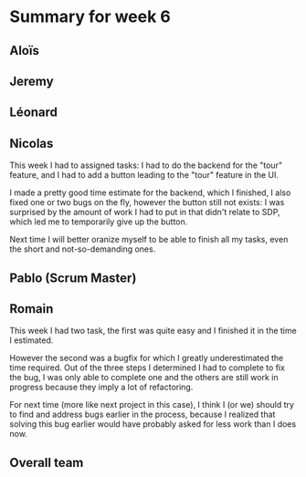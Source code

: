 # Summary for week 6


## Aloïs 

## Jeremy

## Léonard

## Nicolas

This week I had to assigned tasks: I had to do the backend for the "tour" feature, and I had to add a button leading to the "tour" feature in the UI.

I made a pretty good time estimate for the backend, which I finished, I also fixed one or two bugs on the fly, however the button still not exists: I was surprised by the amount of work I had to put in that didn't relate to SDP, which led me to temporarily give up the button.

Next time I will better oranize myself to be able to finish all my tasks, even the short and not-so-demanding ones.

## Pablo (Scrum Master)

## Romain 

This week I had two task, the first was quite easy and I finished it in the time I estimated.

However the second was a bugfix for which I greatly underestimated the time required. Out of the three steps I determined I had to complete to fix the bug, I was only able to complete one and the others are still work in progress because they imply a lot of refactoring.

For next time (more like next project in this case), I think I (or we) should try to find and address bugs earlier in the process, because I realized that solving this bug earlier would have probably asked for less work than I does now.

## Overall team

